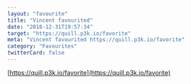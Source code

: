 ```yaml
---
layout: "favourite"
title: "Vincent favourited"
date: "2018-12-31T19:57:34"
target: "https://quill.p3k.io/favorite"
meta: "Vincent favourited https://quill.p3k.io/favorite"
category: "Favourites"
twitterCard: false
---
```

[https://quill.p3k.io/favorite](https://quill.p3k.io/favorite)
